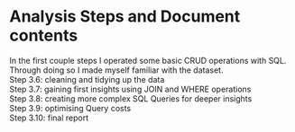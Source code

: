 # Analysis Steps and Document contents
In the first couple steps I operated some basic CRUD operations with SQL. Through doing so I made myself familiar with the dataset.  
Step 3.6: cleaning and tidying up the data   
Step 3.7: gaining first insights using JOIN and WHERE operations  
Step 3.8: creating more complex SQL Queries for deeper insights  
Step 3.9: optimising Query costs  
Step 3.10: final report 
